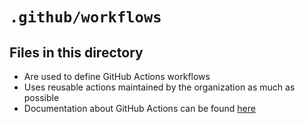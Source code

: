 # `.github/workflows`

## Files in this directory

- Are used to define GitHub Actions workflows
- Uses reusable actions maintained by the organization as much as possible
- Documentation about GitHub Actions can be found [here](https://docs.github.com/en/actions/learn-github-actions/understanding-github-actions)
